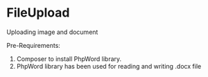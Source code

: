 # FileUpload
Uploading image and document 

Pre-Requirements:
1) Composer to install PhpWord library.
2) PhpWord library has been used for reading and writing .docx file 
